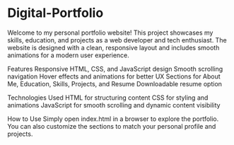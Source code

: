 # Digital-Portfolio
Welcome to my personal portfolio website! This project showcases my skills, education, and projects as a web developer and tech enthusiast. The website is designed with a clean, responsive layout and includes smooth animations for a modern user experience.

Features
Responsive HTML, CSS, and JavaScript design
Smooth scrolling navigation
Hover effects and animations for better UX
Sections for About Me, Education, Skills, Projects, and Resume
Downloadable resume option

Technologies Used
HTML for structuring content
CSS for styling and animations
JavaScript for smooth scrolling and dynamic content visibility

How to Use
Simply open index.html in a browser to explore the portfolio. You can also customize the sections to match your personal profile and projects.

